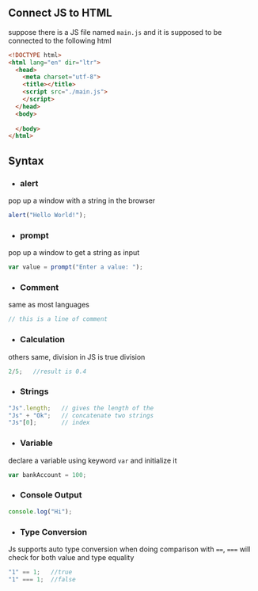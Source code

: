 ## Connect JS to HTML
suppose there is a JS file named `main.js` and it is supposed to be connected to the following html
```html
<!DOCTYPE html>
<html lang="en" dir="ltr">
  <head>
    <meta charset="utf-8">
    <title></title>
    <script src="./main.js">
    </script>
  </head>
  <body>
    
  </body>
</html>
```

## Syntax
- ### alert
pop up a window with a string in the browser
```Javascript
alert("Hello World!");
```
- ### prompt
pop up a window to get a string as input
```Javascript
var value = prompt("Enter a value: ");
```
- ### Comment
same as most languages
```Javascript
// this is a line of comment
```
- ### Calculation
others same, division in JS is true division
```Javascript
2/5;   //result is 0.4
```
- ### Strings
```Javascript
"Js".length;   // gives the length of the 
"Js" + "Ok";   // concatenate two strings
"Js"[0];       // index
```
- ### Variable
declare a variable using keyword `var` and initialize it
```Javascript
var bankAccount = 100;
```
- ### Console Output
```Javascript
console.log("Hi");
```
- ### Type Conversion
Js supports auto type conversion when doing comparison with `==`, `===` will check for both value and type equality
```Javascript
"1" == 1;   //true
"1" === 1;  //false
```

